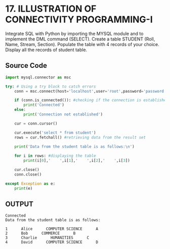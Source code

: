 # 17. ILLUSTRATION OF CONNECTIVITY PROGRAMMING-I
Integrate SQL with Python by importing the MYSQL module and to implement
the DML command (SELECT).
Create a table STUDENT (Roll, Name, Stream, Section).
Populate the table with 4 records of your choice.
Display all the records of student table.

## Source Code
```py
import mysql.connector as msc

try: # Using a try block to catch errors
    conn = msc.connect(host='localhost',user='root',password='password',database='recordwork1')

    if (conn.is_connected()): #checking if the connection is established
        print('Connected')
    else:
        print('Connection not established')

    cur = conn.cursor()

    cur.execute('select * from student')
    rows = cur.fetchall() #retrieving data from the result set
    
    print('Data from the student table is as follows:\n')

    for i in rows: #displaying the table
        print(i[0],'    ',i[1],'    ',i[2],'    ',i[3])

    cur.close()
    conn.close()

except Exception as e:
    print(e)
```

## OUTPUT
```
Connected
Data from the student table is as follows:

1      Alice      COMPUTER SCIENCE      A
2      Bob      COMMERCE      B
3      Charlie      HUMANITIES      C
4      David      COMPUTER SCIENCE      D
```
